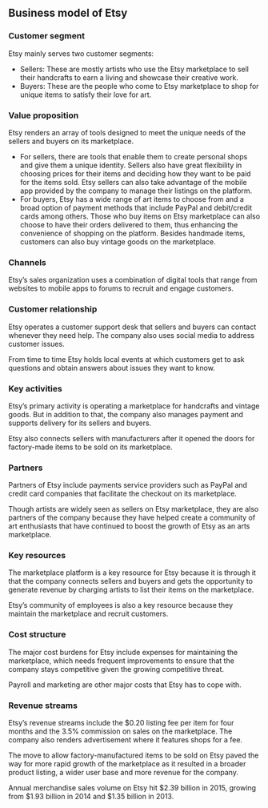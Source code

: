 Business model of Etsy
----------------------

 ### Customer segment

 Etsy mainly serves two customer segments:

  * Sellers: These are mostly artists who use the Etsy marketplace to sell their handcrafts to earn a living and showcase their creative work.
 * Buyers: These are the people who come to Etsy marketplace to shop for unique items to satisfy their love for art.
  ### Value proposition

 Etsy renders an array of tools designed to meet the unique needs of the sellers and buyers on its marketplace.

  * For sellers, there are tools that enable them to create personal shops and give them a unique identity. Sellers also have great flexibility in choosing prices for their items and deciding how they want to be paid for the items sold. Etsy sellers can also take advantage of the mobile app provided by the company to manage their listings on the platform.
 * For buyers, Etsy has a wide range of art items to choose from and a broad option of payment methods that include PayPal and debit/credit cards among others. Those who buy items on Etsy marketplace can also choose to have their orders delivered to them, thus enhancing the convenience of shopping on the platform. Besides handmade items, customers can also buy vintage goods on the marketplace.
  ### Channels

 Etsy’s sales organization uses a combination of digital tools that range from websites to mobile apps to forums to recruit and engage customers.

 ### Customer relationship

 Etsy operates a customer support desk that sellers and buyers can contact whenever they need help. The company also uses social media to address customer issues.

 From time to time Etsy holds local events at which customers get to ask questions and obtain answers about issues they want to know.

 ### Key activities

 Etsy’s primary activity is operating a marketplace for handcrafts and vintage goods. But in addition to that, the company also manages payment and supports delivery for its sellers and buyers.

 Etsy also connects sellers with manufacturers after it opened the doors for factory-made items to be sold on its marketplace.

 ### Partners

 Partners of Etsy include payments service providers such as PayPal and credit card companies that facilitate the checkout on its marketplace.

 Though artists are widely seen as sellers on Etsy marketplace, they are also partners of the company because they have helped create a community of art enthusiasts that have continued to boost the growth of Etsy as an arts marketplace.

 ### Key resources

 The marketplace platform is a key resource for Etsy because it is through it that the company connects sellers and buyers and gets the opportunity to generate revenue by charging artists to list their items on the marketplace.

 Etsy’s community of employees is also a key resource because they maintain the marketplace and recruit customers.

 ### Cost structure

 The major cost burdens for Etsy include expenses for maintaining the marketplace, which needs frequent improvements to ensure that the company stays competitive given the growing competitive threat.

 Payroll and marketing are other major costs that Etsy has to cope with.

 ### Revenue streams

 Etsy’s revenue streams include the $0.20 listing fee per item for four months and the 3.5% commission on sales on the marketplace. The company also renders advertisement where it features shops for a fee.

 The move to allow factory-manufactured items to be sold on Etsy paved the way for more rapid growth of the marketplace as it resulted in a broader product listing, a wider user base and more revenue for the company.

 Annual merchandise sales volume on Etsy hit $2.39 billion in 2015, growing from $1.93 billion in 2014 and $1.35 billion in 2013.